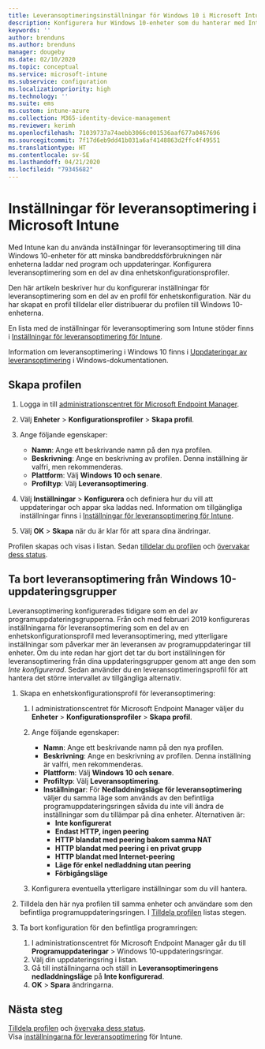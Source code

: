 ```yaml
---
title: Leveransoptimeringsinställningar för Windows 10 i Microsoft Intune – Azure | Microsoft Docs
description: Konfigurera hur Windows 10-enheter som du hanterar med Intune använder leveransoptimering. Skapa en enhetskonfigurationsprofil i Intune med vilken du kan installera uppdateringar från Internet. Se även hur du kan ersätta befintliga uppdateringsringar med en leveransoptimeringsprofil.
keywords: ''
author: brenduns
ms.author: brenduns
manager: dougeby
ms.date: 02/10/2020
ms.topic: conceptual
ms.service: microsoft-intune
ms.subservice: configuration
ms.localizationpriority: high
ms.technology: ''
ms.suite: ems
ms.custom: intune-azure
ms.collection: M365-identity-device-management
ms.reviewer: kerimh
ms.openlocfilehash: 71039737a74aebb3066c001536aaf677a0467696
ms.sourcegitcommit: 7f17d6eb9dd41b031a6af4148863d2ffc4f49551
ms.translationtype: HT
ms.contentlocale: sv-SE
ms.lasthandoff: 04/21/2020
ms.locfileid: "79345682"
---
```

# <a name="delivery-optimization-settings-in-microsoft-intune"></a>Inställningar för leveransoptimering i Microsoft Intune

Med Intune kan du använda inställningar för leveransoptimering till dina Windows 10-enheter för att minska bandbreddsförbrukningen när enheterna laddar ned program och uppdateringar. Konfigurera leveransoptimering som en del av dina enhetskonfigurationsprofiler.  

Den här artikeln beskriver hur du konfigurerar inställningar för leveransoptimering som en del av en profil för enhetskonfiguration. När du har skapat en profil tilldelar eller distribuerar du profilen till Windows 10-enheterna.

En lista med de inställningar för leveransoptimering som Intune stöder finns i [Inställningar för leveransoptimering för Intune](delivery-optimization-settings.md).  

Information om leveransoptimering i Windows 10 finns i [Uppdateringar av leveransoptimering](https://docs.microsoft.com/windows/deployment/update/waas-delivery-optimization) i Windows-dokumentationen.  

## <a name="create-the-profile"></a>Skapa profilen

1. Logga in till [administrationscentret för Microsoft Endpoint Manager](https://go.microsoft.com/fwlink/?linkid=2109431).

2. Välj **Enheter** > **Konfigurationsprofiler** > **Skapa profil**.

3. Ange följande egenskaper:

    - **Namn**: Ange ett beskrivande namn på den nya profilen.
    - **Beskrivning**: Ange en beskrivning av profilen. Denna inställning är valfri, men rekommenderas.
    - **Plattform**: Välj **Windows 10 och senare**.
    - **Profiltyp**: Välj **Leveransoptimering**.

4. Välj **Inställningar** > **Konfigurera** och definiera hur du vill att uppdateringar och appar ska laddas ned. Information om tillgängliga inställningar finns i [Inställningar för leveransoptimering för Intune](delivery-optimization-settings.md).

5. Välj **OK** > **Skapa** när du är klar för att spara dina ändringar.

Profilen skapas och visas i listan. Sedan [tilldelar du profilen](device-profile-assign.md) och [övervakar dess status](device-profile-monitor.md).

<!-- ## Move existing update rings to delivery optimization

**Delivery optimization** settings replace **Software updates – Windows 10 Update Rings**. Your existing update rings can be easily changed to use the **Delivery optimization** settings. To maintain the same settings when you create a delivery optimization profile, use the same *Delivery optimization download mode* and then set the same settings as you already use. However, you can choose to reconfigure delivery optimization settings to take advantage of the full range of addition settings that the Delivery Optimization profile can manage. 
-->

## <a name="remove-delivery-optimization-from-windows-10-update-rings"></a>Ta bort leveransoptimering från Windows 10-uppdateringsgrupper

Leveransoptimering konfigurerades tidigare som en del av programuppdateringsgrupperna. Från och med februari 2019 konfigureras inställningarna för leveransoptimering som en del av en enhetskonfigurationsprofil med leveransoptimering, med ytterligare inställningar som påverkar mer än leveransen av programuppdateringar till enheter. Om du inte redan har gjort det tar du bort inställningen för leveransoptimering från dina uppdateringsgrupper genom att ange den som *Inte konfigurerad*. Sedan använder du en leveransoptimeringsprofil för att hantera det större intervallet av tillgängliga alternativ.

1. Skapa en enhetskonfigurationsprofil för leveransoptimering:

    1. I administrationscentret för Microsoft Endpoint Manager väljer du **Enheter** > **Konfigurationsprofiler** > **Skapa profil**.
    2. Ange följande egenskaper:

        - **Namn**: Ange ett beskrivande namn på den nya profilen.
        - **Beskrivning**: Ange en beskrivning av profilen. Denna inställning är valfri, men rekommenderas.
        - **Plattform**: Välj **Windows 10 och senare**.
        - **Profiltyp**: Välj **Leveransoptimering**.
        - **Inställningar**: För **Nedladdningsläge för leveransoptimering** väljer du samma läge som används av den befintliga programuppdateringsringen såvida du inte vill ändra de inställningar som du tillämpar på dina enheter. Alternativen är:
            - **Inte konfigurerat**
            - **Endast HTTP, ingen peering**
            - **HTTP blandat med peering bakom samma NAT**
            - **HTTP blandat med peering i en privat grupp**
            - **HTTP blandat med Internet-peering**
            - **Läge för enkel nedladdning utan peering**
            - **Förbigångsläge**
    3. Konfigurera eventuella ytterligare inställningar som du vill hantera.

2. Tilldela den här nya profilen till samma enheter och användare som den befintliga programuppdateringsringen. I [Tilldela profilen](device-profile-assign.md) listas stegen.

3. Ta bort konfiguration för den befintliga programringen:
    1. I administrationscentret för Microsoft Endpoint Manager går du till **Programuppdateringar** > Windows 10-uppdateringsringar.
    2. Välj din uppdateringsring i listan.
    3. Gå till inställningarna och ställ in **Leveransoptimeringens nedladdningsläge** på **Inte konfigurerad**.
    4. **OK** > **Spara** ändringarna.

## <a name="next-steps"></a>Nästa steg

[Tilldela profilen](device-profile-assign.md) och [övervaka dess status](device-profile-monitor.md).  
Visa [inställningarna för leveransoptimering](delivery-optimization-settings.md) för Intune.
